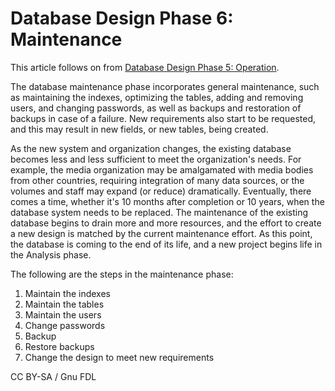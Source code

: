 
# Database Design Phase 6: Maintenance

This article follows on from [Database Design Phase 5: Operation](database-design-phase-5-operation.md).


The database maintenance phase incorporates general maintenance, such as maintaining the indexes, optimizing the tables, adding and removing users, and changing passwords, as well as backups and restoration of backups in case of a failure. New requirements also start to be requested, and this may result in new fields, or new tables, being created.


As the new system and organization changes, the existing database becomes less and less sufficient to meet the organization's needs. For example, the media organization may be amalgamated with media bodies from other countries, requiring integration of many data sources, or the volumes and staff may expand (or reduce) dramatically. Eventually, there comes a time, whether it's 10 months after completion or 10 years, when the database system needs to be replaced. The maintenance of the existing database begins to drain more and more resources, and the effort to create a new design is matched by the current maintenance effort. As this point, the database is coming to the end of its life, and a new project begins life in the Analysis phase.


The following are the steps in the maintenance phase:


1. Maintain the indexes
1. Maintain the tables
1. Maintain the users
1. Change passwords
1. Backup
1. Restore backups
1. Change the design to meet new requirements


CC BY-SA / Gnu FDL

